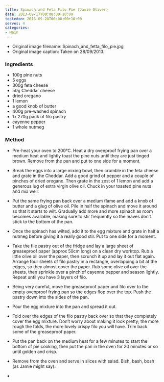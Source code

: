 ```yaml
---
title: Spinach and Feta Filo Pie (Jamie Oliver)
date: 2013-09-17T00:00:00+10:00
testedon: 2013-09-28T00:00:00+10:00
serves: 4
categories:
- Main
---
```







* Original image filename: Spinach_and_fetta_filo_pie.jpg
* Original image caption: Taken on 28/09/2013.




### Ingredients

* 100g pine nuts
* 5 eggs
* 300g feta cheese
* 50g Cheddar cheese
* dried oregano
* 1 lemon
* a good knob of butter
* 400g pre-washed spinach
* 1x 270g pack of filo pastry
* cayenne pepper
* 1 whole nutmeg

### Method

* Pre-heat your oven to 200°C. Heat a dry ovenproof frying pan over a medium heat and lightly toast the pine nuts until they are just tinged brown. Remove from the pan and put to one side for a moment.
* Break the eggs into a large mixing bowl, then crumble in the feta cheese and grate in the Cheddar. Add a good grind of pepper and a couple of pinches of dried oregano. Then grate in the zest of 1 lemon and add a generous lug of extra virgin olive oil.  Chuck in your toasted pine nuts and mix well.
* Put the same frying pan back over a medium flame and add a knob of butter and a glug of olive oil. Pile in half the spinach and move it around so that it starts to wilt. Gradually add more and more spinach as room becomes available, making sure to stir frequently so the leaves don’t stick to the bottom of the pan.
* Once the spinach has wilted, add it to the egg mixture and grate in half a nutmeg before giving it a really good stir. Put to one side for a moment.
* Take the file pastry out of the fridge and lay a large sheet of greaseproof paper (approx 50cm long) on a clean dry worktop. Rub a little olive oil over the paper, then scrunch it up and lay it out flat again. Arrange four sheets of filo pastry in a rectangle, overlapping a bit at the edges, so they almost cover the paper. Rub some olive oil over the sheets, then sprinkle over a pinch of cayenne pepper and season lightly. Repeat until you have 3 layers of filo.
* Being very careful, move the greaseproof paper and filo over to the empty ovenproof frying pan so the edges flop over the top. Push the pastry down into the sides of the pan.
* Pour the egg mixture into the pan and spread it out.
* Fold over the edges of the filo pastry back over so that they completely cover the egg mixture. Don’t worry about making it look pretty; the more rough the folds, the more lovely crispy filo you will have. Trim back some of the greaseproof paper.
* Put the pan back on the medium heat for a few minutes to start the bottom of pie cooking, then put the pan in the oven for 20 minutes or so until golden and crisp.
* Remove from the oven and serve in slices with salad. Bish, bash, bosh (as Jamie might say).

* 
